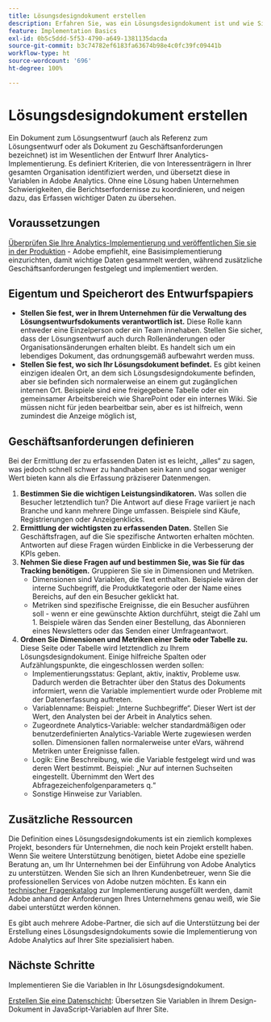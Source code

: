 ```yaml
---
title: Lösungsdesigndokument erstellen
description: Erfahren Sie, was ein Lösungsdesigndokument ist und wie Sie es in Ihrem Unternehmen verwenden können.
feature: Implementation Basics
exl-id: 0b5c5ddd-5f53-4790-a649-1381135dacda
source-git-commit: b3c74782ef6183fa63674b98e4c0fc39fc09441b
workflow-type: ht
source-wordcount: '696'
ht-degree: 100%

---
```


# Lösungsdesigndokument erstellen

Ein Dokument zum Lösungsentwurf (auch als Referenz zum Lösungsentwurf oder als Dokument zu Geschäftsanforderungen bezeichnet) ist im Wesentlichen der Entwurf Ihrer Analytics-Implementierung. Es definiert Kriterien, die von Interessenträgern in Ihrer gesamten Organisation identifiziert werden, und übersetzt diese in Variablen in Adobe Analytics. Ohne eine Lösung haben Unternehmen Schwierigkeiten, die Berichtserfordernisse zu koordinieren, und neigen dazu, das Erfassen wichtiger Daten zu übersehen.

## Voraussetzungen

[Überprüfen Sie Ihre Analytics-Implementierung und veröffentlichen Sie sie in der Produktion](../launch/validate-publish-prod.md) - Adobe empfiehlt, eine Basisimplementierung einzurichten, damit wichtige Daten gesammelt werden, während zusätzliche Geschäftsanforderungen festgelegt und implementiert werden.

## Eigentum und Speicherort des Entwurfspapiers

* **Stellen Sie fest, wer in Ihrem Unternehmen für die Verwaltung des Lösungsentwurfsdokuments verantwortlich ist.** Diese Rolle kann entweder eine Einzelperson oder ein Team innehaben. Stellen Sie sicher, dass der Lösungsentwurf auch durch Rollenänderungen oder Organisationsänderungen erhalten bleibt. Es handelt sich um ein lebendiges Dokument, das ordnungsgemäß aufbewahrt werden muss.
* **Stellen Sie fest, wo sich Ihr Lösungsdokument befindet.** Es gibt keinen einzigen idealen Ort, an dem sich Lösungsdesigndokumente befinden, aber sie befinden sich normalerweise an einem gut zugänglichen internen Ort. Beispiele sind eine freigegebene Tabelle oder ein gemeinsamer Arbeitsbereich wie SharePoint oder ein internes Wiki. Sie müssen nicht für jeden bearbeitbar sein, aber es ist hilfreich, wenn zumindest die Anzeige möglich ist,

## Geschäftsanforderungen definieren

Bei der Ermittlung der zu erfassenden Daten ist es leicht, „alles“ zu sagen, was jedoch schnell schwer zu handhaben sein kann und sogar weniger Wert bieten kann als die Erfassung präziserer Datenmengen.

1. **Bestimmen Sie die wichtigen Leistungsindikatoren.** Was sollen die Besucher letztendlich tun? Die Antwort auf diese Frage variiert je nach Branche und kann mehrere Dinge umfassen. Beispiele sind Käufe, Registrierungen oder Anzeigenklicks.
1. **Ermittlung der wichtigsten zu erfassenden Daten.** Stellen Sie Geschäftsfragen, auf die Sie spezifische Antworten erhalten möchten. Antworten auf diese Fragen würden Einblicke in die Verbesserung der KPIs geben.
1. **Nehmen Sie diese Fragen auf und bestimmen Sie, was Sie für das Tracking benötigen.** Gruppieren Sie sie in Dimensionen und Metriken.
   * Dimensionen sind Variablen, die Text enthalten. Beispiele wären der interne Suchbegriff, die Produktkategorie oder der Name eines Bereichs, auf den ein Besucher geklickt hat.
   * Metriken sind spezifische Ereignisse, die ein Besucher ausführen soll - wenn er eine gewünschte Aktion durchführt, steigt die Zahl um 1. Beispiele wären das Senden einer Bestellung, das Abonnieren eines Newsletters oder das Senden einer Umfrageantwort.
1. **Ordnen Sie Dimensionen und Metriken einer Seite oder Tabelle zu.** Diese Seite oder Tabelle wird letztendlich zu Ihrem Lösungsdesigndokument. Einige hilfreiche Spalten oder Aufzählungspunkte, die eingeschlossen werden sollen:
   * Implementierungsstatus: Geplant, aktiv, inaktiv, Probleme usw. Dadurch werden die Betrachter über den Status des Dokuments informiert, wenn die Variable implementiert wurde oder Probleme mit der Datenerfassung auftreten.
   * Variablenname: Beispiel: „Interne Suchbegriffe“. Dieser Wert ist der Wert, den Analysten bei der Arbeit in Analytics sehen.
   * Zugeordnete Analytics-Variable: welcher standardmäßigen oder benutzerdefinierten Analytics-Variable Werte zugewiesen werden sollen. Dimensionen fallen normalerweise unter eVars, während Metriken unter Ereignisse fallen.
   * Logik: Eine Beschreibung, wie die Variable festgelegt wird und was deren Wert bestimmt. Beispiel: „Nur auf internen Suchseiten eingestellt. Übernimmt den Wert des Abfragezeichenfolgenparameters q.“
   * Sonstige Hinweise zur Variablen.

## Zusätzliche Ressourcen

Die Definition eines Lösungsdesigndokuments ist ein ziemlich komplexes Projekt, besonders für Unternehmen, die noch kein Projekt erstellt haben. Wenn Sie weitere Unterstützung benötigen, bietet Adobe eine spezielle Beratung an, um Ihr Unternehmen bei der Einführung von Adobe Analytics zu unterstützen. Wenden Sie sich an Ihren Kundenbetreuer, wenn Sie die professionellen Services von Adobe nutzen möchten. Es kann ein [technischer Fragenkatalog](assets/technical-pre-implementation-questionnaire.pdf) zur Implementierung ausgefüllt werden, damit Adobe anhand der Anforderungen Ihres Unternehmens genau weiß, wie Sie dabei unterstützt werden können.

Es gibt auch mehrere Adobe-Partner, die sich auf die Unterstützung bei der Erstellung eines Lösungsdesigndokuments sowie die Implementierung von Adobe Analytics auf Ihrer Site spezialisiert haben.

## Nächste Schritte

Implementieren Sie die Variablen in Ihr Lösungsdesigndokument.

[Erstellen Sie eine Datenschicht](data-layer.md): Übersetzen Sie Variablen in Ihrem Design-Dokument in JavaScript-Variablen auf Ihrer Site.
